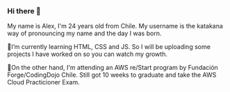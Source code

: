 ### Hi there 👋

My name is Alex, I'm 24 years old from Chile. My username is the katakana way of pronouncing my name and the day I was born.

🌱I’m currently learning HTML, CSS and JS. So I will be uploading some projects I have worked on so you can watch my growth.

🔭On the other hand, I'm attending an AWS re/Start program by Fundación Forge/CodingDojo Chile. Still got 10 weeks to graduate and take the AWS Cloud Practicioner Exam.



